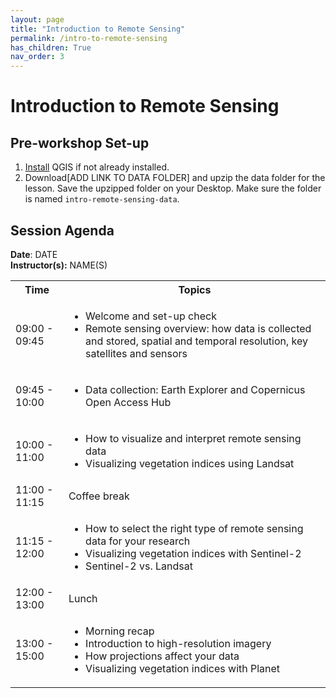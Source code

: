 ```yaml
---
layout: page
title: "Introduction to Remote Sensing"
permalink: /intro-to-remote-sensing
has_children: True
nav_order: 3
---
```


# Introduction to Remote Sensing

## Pre-workshop Set-up
1. [Install](https://www.qgis.org/en/site/forusers/download.html) QGIS if not already installed.
2. Download[ADD LINK TO DATA FOLDER] and upzip the data folder for the lesson. Save the upzipped folder on your Desktop. Make sure the folder is named `intro-remote-sensing-data`. 

## Session Agenda
**Date**: DATE  
**Instructor(s):** NAME(S)

<table>
  <tbody>
    <tr>
      <th align="center">Time</th>
      <th align="center">Topics</th>
    </tr>
    <tr>
      <td>09:00 - 09:45</td>
      <td>
        <ul>
            <li>Welcome and set-up check</li>
            <li>Remote sensing overview: how data is collected and stored, spatial and temporal resolution, key satellites and sensors</li>
         </ul>
      </td>
    </tr>
    <tr>
      <td>09:45 - 10:00</td>
      <td>
        <ul>
            <li>Data collection: Earth Explorer and Copernicus Open Access Hub</li>
        </ul>
      </td>
    </tr>
    <tr>
      <td>10:00 - 11:00</td>
      <td>
        <ul>
            <li>How to visualize and interpret remote sensing data</li>
            <li>Visualizing vegetation indices using Landsat</li>
          </ul>
      </td>
    </tr>
    <tr>
      <td>11:00 - 11:15</td>
      <td>Coffee break</td>
    </tr>
    <tr>
      <td>11:15 - 12:00</td>
      <td>
        <ul>
            <li>How to select the right type of remote sensing data for your research</li>
            <li>Visualizing vegetation indices with Sentinel-2</li>
            <li>Sentinel-2 vs. Landsat</li>
          </ul>
      </td>
    </tr>
     <tr>
      <td>12:00 - 13:00</td>
      <td>Lunch</td>
    </tr>
    <tr>
      <td>13:00 - 15:00</td>
      <td>
        <ul>
            <li>Morning recap</li>
            <li>Introduction to high-resolution imagery</li>
            <li>How projections affect your data</li>
            <li>Visualizing vegetation indices with Planet</li>
          </ul>
      </td>
    </tr>
  </tbody>
</table>


